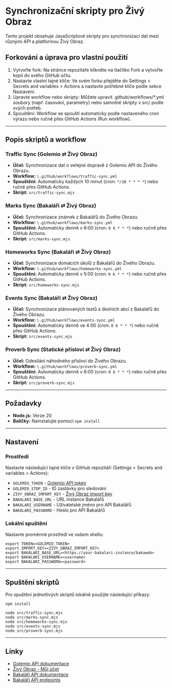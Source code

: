 # Synchronizační skripty pro Živý Obraz

Tento projekt obsahuje JavaScriptové skripty pro synchronizaci dat mezi různými API a platformou Živý Obraz.

## Forkování a úprava pro vlastní použití

1. Vytvořte fork:
   Na stránce repozitáře klikněte na tlačítko Fork a vytvořte kopii do svého GitHub účtu.
1. Nastavte vlastní tajné klíče:
   Ve svém forku přejděte do Settings > Secrets and variables > Actions a nastavte potřebné klíče podle sekce Nastavení.
1. Upravte workflow nebo skripty:
   Můžete upravit .github/workflows/*.yml soubory (např. časování, parametry) nebo samotné skripty v src/ podle svých
   potřeb.
1. Spouštění:
   Workflow se spouští automaticky podle nastaveného cron výrazu nebo ručně přes GitHub Actions (Run workflow).

---

## Popis skriptů a workflow

### Traffic Sync (Golemio ⇄ Živý Obraz)
- **Účel:** Synchronizace dat o veřejné dopravě z Golemio API do Živého Obrazu.
- **Workflow:** `\.github/workflows/traffic-sync.yml`
- **Spouštění:** Automaticky každých 10 minut (cron: `*/10 * * * *`) nebo ručně přes GitHub Actions.
- **Skript:** `src/traffic-sync.mjs`

### Marks Sync (Bakaláři ⇄ Živý Obraz)
- **Účel:** Synchronizace známek z Bakalářů do Živého Obrazu.
- **Workflow:** `\.github/workflows/marks-sync.yml`
- **Spouštění:** Automaticky denně v 6:00 (cron: `0 6 * * *`) nebo ručně přes GitHub Actions.
- **Skript:** `src/marks-sync.mjs`

### Homeworks Sync (Bakaláři ⇄ Živý Obraz)
- **Účel:** Synchronizace domácích úkolů z Bakalářů do Živého Obrazu.
- **Workflow:** `\.github/workflows/homeworks-sync.yml`
- **Spouštění:** Automaticky denně v 5:00 (cron: `0 6 * * *`) nebo ručně přes GitHub Actions.
- **Skript:** `src/homeworks-sync.mjs`

### Events Sync (Bakaláři ⇄ Živý Obraz)
- **Účel:** Synchronizace plánovaných testů a školních akcí z Bakalářů do Živého Obrazu.
- **Workflow:** `\.github/workflows/events-sync.yml`
- **Spouštění:** Automaticky denně ve 4:00 (cron: `0 6 * * *`) nebo ručně přes GitHub Actions.
- **Skript:** `src/events-sync.mjs`

### Proverb Sync (Statické přísloví ⇄ Živý Obraz)
- **Účel:** Odesílání náhodného přísloví do Živého Obrazu.
- **Workflow:** `\.github/workflows/proverb-sync.yml`
- **Spouštění:** Automaticky denně v 6:00 (cron: `0 6 * * *`) nebo ručně přes GitHub Actions.
- **Skript:** `src/proverb-sync.mjs`

---

## Požadavky

- **Node.js:** Verze 20
- **Balíčky:** Nainstalujte pomocí `npm install`

---

## Nastavení

### Prostředí

Nastavte následující tajné klíče v GitHub repozitáři (Settings > Secrets and variables > Actions):

- `GOLEMIO_TOKEN` - [Golemio API token](https://api.golemio.cz/docs/openapi/)
- `GOLEMIO_STOP_ID` - ID zastávky pro sledování
- `ZIVY_OBRAZ_IMPORT_KEY` - [Živý Obraz import key](https://zivyobraz.eu/?page=muj-ucet&hodnoty=1)
- `BAKALARI_BASE_URL` - URL instance Bakalářů
- `BAKALARI_USERNAME` - Uživatelské jméno pro API Bakalářů
- `BAKALARI_PASSWORD` - Heslo pro API Bakalářů

### Lokální spuštění

Nastavte proměnné prostředí ve vašem shellu:
```shell
export TOKEN=<GOLEMIO_TOKEN>
export IMPORT_KEY=<ZIVY_OBRAZ_IMPORT_KEY>
export BAKALARI_BASE_URL=<https://your-bakalari-instance/bakaweb>
export BAKALARI_USERNAME=<username>
export BAKALARI_PASSWORD=<password>

```

---

## Spuštění skriptů

Pro spuštění jednotlivých skriptů lokálně použijte následující příkazy:

```shell
npm install

node src/traffic-sync.mjs
node src/marks-sync.mjs
node src/homeworks-sync.mjs
node src/events-sync.mjs
node src/proverb-sync.mjs
```

---

## Linky

- [Golemio API dokumentace](https://api.golemio.cz/docs/openapi/)
- [Živý Obraz - Můj účet](https://zivyobraz.eu)
- [Bakaláři API dokumentace](https://api.bakalari.cz/docs/)
- [Bakaláři API endpoints](https://github.com/bakalari-api/bakalari-api-v3/blob/master/endpoints.md)


